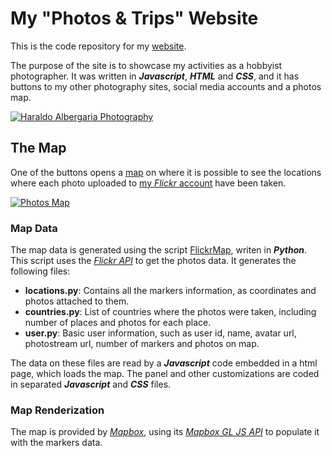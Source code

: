 # My "Photos & Trips" Website

This is the code repository for my [website](https://haraldoalbergaria.page/).

The purpose of the site is to showcase my activities as a hobbyist photographer. It was written in _**Javascript**_, _**HTML**_ and _**CSS**_, and it has buttons to my other photography sites, social media accounts and a photos map.

[![Haraldo Albergaria Photography](https://github.com/HaraldoFilho/haraldoalbergaria.page/blob/master/img/site.png)](https://haraldoalbergaria.page/)

## The Map

One of the buttons opens a [map](https://haraldoalbergaria.page/map/) on where it is possible to see the locations where each photo uploaded to [my _Flickr_ account](https://www.flickr.com/photos/hpfilho/) have been taken.

[![Photos Map](https://github.com/HaraldoFilho/haraldoalbergaria.page/blob/master/img/map.png)](https://haraldoalbergaria.page/map/)

### Map Data

The map data is generated using the script [FlickrMap](https://github.com/HaraldoFilho/flickr-map), writen in _**Python**_. This script uses the [_Flickr API_](https://www.flickr.com/services/api/)
to get the photos data. It generates the following files:

- **locations.py**: Contains all the markers information, as coordinates and photos attached to them.
- **countries.py**: List of countries where the photos were taken, including number of places and photos for each place.
- **user.py**: Basic user information, such as user id, name, avatar url, photostream url, number of markers and photos on map.

The data on these files are read by a _**Javascript**_ code embedded in a html page, which loads the map. The panel and other customizations are coded in separated _**Javascript**_ and _**CSS**_ files.

### Map Renderization

The map is provided by [_Mapbox_](https://www.mapbox.com/), using its [_Mapbox GL JS API_](https://docs.mapbox.com/mapbox-gl-js/api/) to populate it with the markers data.
